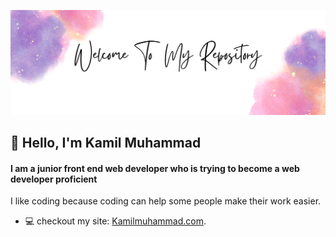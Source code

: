 [![cover](https://raw.githubusercontent.com/Kamilmuhammad/kamilmuhammad/main/public/profileGithub.png)](https://kamilmuhammad.vercel.app)

## 👋 Hello, I'm Kamil Muhammad

#### I am a junior front end web developer who is trying to become a web developer proficient

I like coding because coding can help some people make their work easier.

- 💻 checkout my site: [Kamilmuhammad.com](https://kamilmuhammad.vercel.app).
